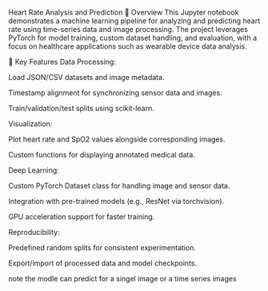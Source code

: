Heart Rate Analysis and Prediction
📌 Overview
This Jupyter notebook demonstrates a machine learning pipeline for analyzing and predicting heart rate using time-series data and image processing. The project leverages PyTorch for model training, custom dataset handling, and evaluation, with a focus on healthcare applications such as wearable device data analysis.

🚀 Key Features
Data Processing:

Load JSON/CSV datasets and image metadata.

Timestamp alignment for synchronizing sensor data and images.

Train/validation/test splits using scikit-learn.

Visualization:

Plot heart rate and SpO2 values alongside corresponding images.

Custom functions for displaying annotated medical data.

Deep Learning:

Custom PyTorch Dataset class for handling image and sensor data.

Integration with pre-trained models (e.g., ResNet via torchvision).

GPU acceleration support for faster training.

Reproducibility:

Predefined random splits for consistent experimentation.

Export/import of processed data and model checkpoints.

note the modle can predict for a singel image or a time series images
